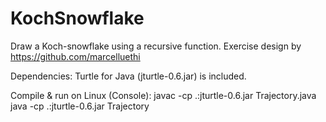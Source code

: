 # KochSnowflake
Draw a Koch-snowflake using a recursive function.
Exercise design by https://github.com/marcelluethi

Dependencies: Turtle for Java (jturtle-0.6.jar) is included.

Compile & run on Linux (Console):
javac -cp .:jturtle-0.6.jar Trajectory.java
java -cp .:jturtle-0.6.jar Trajectory
